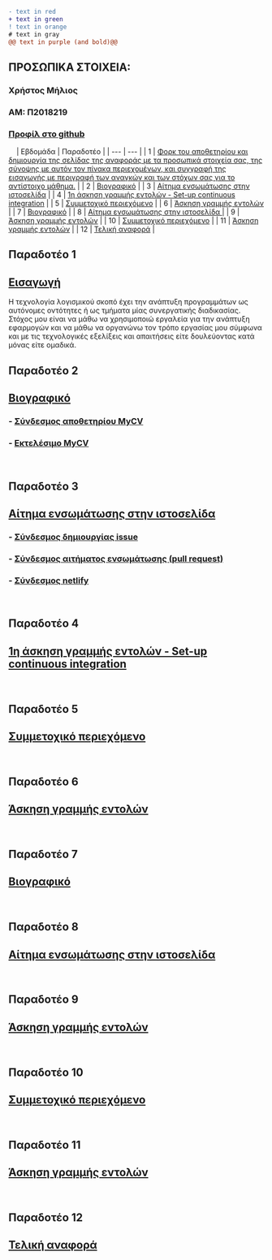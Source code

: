 ```diff
- text in red
+ text in green
! text in orange
# text in gray
@@ text in purple (and bold)@@
```

## ΠΡΟΣΩΠΙΚΑ ΣΤΟΙΧΕΙΑ:
### Χρήστος Μήλιος
### ΑΜ: Π2018219
### [Προφίλ στο github](https://github.com/p18mili1 'Προφίλ στο github')
&nbsp;&nbsp;&nbsp;
| <a name="P">Εβδομάδα<a/> | Παραδοτέο |
| --- | --- |
| 1 | <a href="#P1">Φορκ του αποθετηρίου και δημιουργία της σελίδας της αναφοράς με τα προσωπικά στοιχεία σας, της σύνοψης με αυτόν τον πίνακα περιεχομένων, και συγγραφή της εισαγωγής με περιγραφή των αναγκών και των στόχων σας για το αντίστοιχο μάθημα.</a> |
| 2 | <a href="#P2">Βιογραφικό</a> |
| 3 | <a href="#P3">Αίτημα ενσωμάτωσης στην ιστοσελίδα</a> |
| 4 | <a href="#P4">1η άσκηση γραμμής εντολών - Set-up continuous integration</a> |
| 5 | <a href="#P5">Συμμετοχικό περιεχόμενο</a> |
| 6 | <a href="#P6">Άσκηση γραμμής εντολών</a> |
| 7 | <a href="#P7">Βιογραφικό</a> |
| 8 | <a href="#P8">Αίτημα ενσωμάτωσης στην ιστοσελίδα </a> |
| 9 | <a href="#P9">Άσκηση γραμμής εντολών</a> |
| 10 | <a href="#P10">Συμμετοχικό περιεχόμενο</a> |
| 11 | <a href="#P11">Άσκηση γραμμής εντολών</a> |
| 12 | <a href="#P12">Τελική αναφορά</a> |
  &nbsp;&nbsp;
## <a name="P1">Παραδοτέο 1</a>
## <a href="#P">Εισαγωγή</a>
Η τεχνολογία λογισμικού σκοπό έχει την ανάπτυξη προγραμμάτων ως αυτόνομες οντότητες ή ως τμήματα μίας συνεργατικής διαδικασίας. Στόχος μου είναι να μάθω να χρησιμοποιώ εργαλεία για την ανάπτυξη εφαρμογών και να μάθω να οργανώνω τον τρόπο εργασίας μου σύμφωνα και με τις τεχνολογικές εξελίξεις και απαιτήσεις είτε δουλεύοντας κατά μόνας είτε ομαδικά.
&nbsp;&nbsp;
## <a name="P2">Παραδοτέο 2</a>
## <a href="#P">Βιογραφικό</a>
### - <a href="https://github.com/p18mili1/MyCV">Σύνδεσμος αποθετηρίου MyCV</a>
### - <a href="https://p18mili1.github.io/MyCV/">Εκτελέσιμο MyCV</a>
&nbsp;&nbsp;
## <a name="P3">Παραδοτέο 3</a>
## <a href="#P">Αίτημα ενσωμάτωσης στην ιστοσελίδα</a>
### - <a href="https://github.com/ioniodi/sitegr/issues/36">Σύνδεσμος δημιουργίας issue</a>
### - <a href="https://github.com/ioniodi/sitegr/pull/85">Σύνδεσμος αιτήματος ενσωμάτωσης (pull request)</a>
### - <a href="https://hopeful-lamport-27750c.netlify.app/courses/info-privacy-policies-and-enhancing-tech/">Σύνδεσμος netlify</a>
&nbsp;&nbsp;
## <a name="P4">Παραδοτέο 4</a>
## <a href="#P">1η άσκηση γραμμής εντολών - Set-up continuous integration</a>
&nbsp;&nbsp;
## <a name="P5">Παραδοτέο 5</a>
## <a href="#P">Συμμετοχικό περιεχόμενο</a>
&nbsp;&nbsp;
## <a name="P6">Παραδοτέο 6</a>
## <a href="#P">Άσκηση γραμμής εντολών</a>
&nbsp;&nbsp;
## <a name="P7">Παραδοτέο 7</a>
## <a href="#P">Βιογραφικό</a>
&nbsp;&nbsp;
## <a name="P8">Παραδοτέο 8</a>
## <a href="#P">Αίτημα ενσωμάτωσης στην ιστοσελίδα</a>
&nbsp;&nbsp;
## <a name="P9">Παραδοτέο 9</a>
## <a href="#P">Άσκηση γραμμής εντολών</a>
&nbsp;&nbsp;
## <a name="P10">Παραδοτέο 10</a>
## <a href="#P">Συμμετοχικό περιεχόμενο</a>
&nbsp;&nbsp;
## <a name="P11">Παραδοτέο 11</a>
## <a href="#P">Άσκηση γραμμής εντολών</a>
&nbsp;&nbsp;
## <a name="P12">Παραδοτέο 12</a>
## <a href="#P">Τελική αναφορά</a>
&nbsp;

